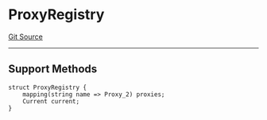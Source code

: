 # ProxyRegistry
[Git Source](https://github.com/metacontract/mc/blob/93e4f2d4a013f48ae1db91ed21bff3eb8a27ce1d/src/devkit/Flattened.sol)

---------------------
Support Methods
-----------------------


```solidity
struct ProxyRegistry {
    mapping(string name => Proxy_2) proxies;
    Current current;
}
```

